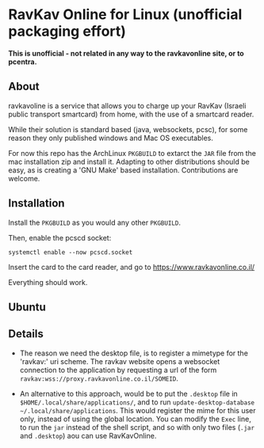 RavKav Online for Linux (unofficial packaging effort)
=====================================================
**This is unofficial - not related in any way to the ravkavonline site,
or to pcentra.**

About
-----
ravkavoline is a service that allows you to charge up your RavKav (Israeli
public transport smartcard) from home, with the use of a smartcard reader.

While their solution is standard based (java, websockets, pcsc), for some
reason they only published windows and Mac OS executables.

For now this repo has the ArchLinux `PKGBUILD` to extarct the `JAR` file from
the mac installation zip and install it. Adapting to other distributions
should be easy, as is creating a 'GNU Make' based installation. Contributions
are welcome.

Installation
------------
Install the `PKGBUILD` as you would any other `PKGBUILD`.

Then, enable the pcscd socket:

    systemctl enable --now pcscd.socket

Insert the card to the card reader, and
go to https://www.ravkavonline.co.il/

Everything should work.

Ubuntu
------

Details
-------
 * The reason we need the desktop file, is to register a mimetype for
   the 'ravkav:' uri scheme. The ravkav website opens a websocket connection
   to the application by requesting a url of the form `ravkav:wss://proxy.ravkavonline.co.il/SOMEID`.

 * An alternative to this approach, would be to put the `.desktop` file in
   `$HOME/.local/share/applications/`, and to run `update-desktop-database ~/.local/share/applications`.
   This would register the mime for this user only, instead of using the global location.
   You can modify the `Exec` line, to run the `jar` instead of the shell script, and so
   with only two files (`.jar` and `.desktop`) aou can use RavKavOnline.

